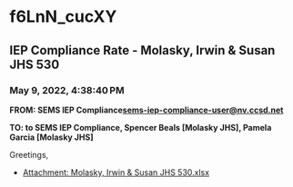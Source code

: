 # f6LnN_cucXY
## IEP Compliance Rate - Molasky, Irwin & Susan JHS 530
### May 9, 2022, 4:38:40 PM
**FROM: SEMS IEP Compliance<sems-iep-compliance-user@nv.ccsd.net>**

**TO: to SEMS IEP Compliance, Spencer Beals [Molasky JHS], Pamela Garcia [Molasky JHS]**


Greetings,  





* [Attachment: Molasky, Irwin & Susan JHS 530.xlsx](f6LnN_cucXY-attachment-1.xlsx)
